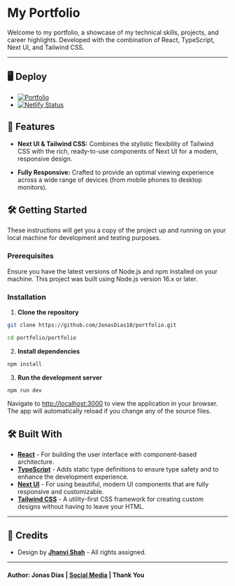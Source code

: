 # My Portfolio

Welcome to my portfolio, a showcase of my technical skills, projects, and career highlights. Developed with the combination of React, TypeScript, Next UI, and Tailwind CSS.

---

## 🖥️ Deploy

- [![Portfolio](https://img.shields.io/badge/website-000000?style=for-the-badge&logo=About.me&logoColor=white)](https://jonas-dias-portfolio.netlify.app/)
- [![Netlify Status](https://api.netlify.com/api/v1/badges/69a9e67e-21d1-489d-9997-0d4d71edd1b8/deploy-status)](https://app.netlify.com/sites/jonas-dias-portfolio/deploys)

## 🚀 Features

- **Next UI & Tailwind CSS:** Combines the stylistic flexibility of Tailwind CSS with the rich, ready-to-use components of Next UI for a modern, responsive design.

- **Fully Responsive:** Crafted to provide an optimal viewing experience across a wide range of devices (from mobile phones to desktop monitors).

## 🛠 Getting Started

These instructions will get you a copy of the project up and running on your local machine for development and testing purposes.

### Prerequisites

Ensure you have the latest versions of Node.js and npm installed on your machine. This project was built using Node.js version 16.x or later.

### Installation

1. **Clone the repository**

```sh
git clone https://github.com/JonasDias10/portfolio.git

cd portfolio/portfolio
```

2. **Install dependencies**

```sh
npm install
```

3. **Run the development server**

```sh
npm run dev
```

Navigate to [http://localhost:3000](http://localhost:3000) to view the application in your browser. The app will automatically reload if you change any of the source files.

## 🛠 Built With

- **[React](https://reactjs.org/)** - For building the user interface with component-based architecture.
- **[TypeScript](https://www.typescriptlang.org/)** - Adds static type definitions to ensure type safety and to enhance the development experience.
- **[Next UI](https://nextui.org/)** - For using beautiful, modern UI components that are fully responsive and customizable.
- **[Tailwind CSS](https://tailwindcss.com/)** - A utility-first CSS framework for creating custom designs without having to leave your HTML.

---

## 🚀 Credits

- Design by **[Jhanvi Shah](https://www.figma.com/community/file/1318529372146880502)** - All rights assigned.

---

#### **Author: Jonas Dias | [Social Media](https://jonas-dias.netlify.app/) | Thank You**
